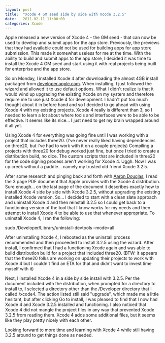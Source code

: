 ```yaml
---
layout: post
title:  "Xcode 4 GM seed side by side with Xcode 3.2.5"
date:   2011-02-11 11:00:00
categories: Xcode
---
```


Apple released a new version of Xcode 4 - the GM seed - that can now be used to develop and submit apps for the app store.  Previously, the previews that they had available could not be used for building apps for app store submission.  This made it somewhat useless for me at the time.  With the ability to build and submit apps to the app store, I decided it was time to install the Xcode 4 GM seed and start using it with real projects being built for enterprise and the app store. 

So on Monday, I installed Xcode 4 after downloading the almost 4GB install packaged from [developer.apple.com](http://developer.apple.com).  When installing, I just followed the wizard and allowed it to use default options.  What I didn't realize is that it would wind up upgrading the existing Xcode on my system and therefore require me to use just Xcode 4 for development.  I hadn't put too much thought about it in before hand and so I decided to go ahead with using Xcode 4 with my existing projects.  Xcode 4 really is different than 3, so I needed to learn a lot about where tools and interfaces were to be able to be effective.  It seems like its nice... I just need to get my brain wrapped around it all yet. 

Using Xcode 4 for everything was going fine until I was working with a project that includes three20.  (I've never really liked having dependencies on three20, but I've had to work with it on a couple projects)  Compiling a projects with three20 for debug worked just fine, but once I tried to create a distribution build, no dice.  The custom scripts that are included in three20 for the code signing process aren't working for Xcode 4.  Uggh.  Now I was up creek without a paddle... namely my trusted old friend Xcode 3.2.5.

After some research and pinging back and forth with [Aaron Douglas](http://astralbodies.net), I read the 3 page PDF document that Apple provides with the Xcode 4 distribution.  Sure enough... on the last page of the document it describes exactly how to install Xcode 4 side by side with Xcode 3.2.5, without upgrading the existing installed Xcode version.  So... I decided to start with a clean slate approach and uninstall Xcode 4 and then reinstall 3.2.5 so I could get back to a functioning version of the tool that I know works for my needs and then attempt to install Xcode 4 to be able to use that whenever appropriate.  To uninstall Xcode 4, I ran the following:

sudo /Developer/Library/uninstall-devtools –mode=all

After uninstalling Xcode 4, I rebooted as the uninstall process recommended and then proceeded to install 3.2.5 using the wizard.  After install, I confirmed that I had a functioning Xcode again and was able to build distribution build for a project that included three20.  (BTW: It appears that the three20 folks are working on updating their projects to work with Xcode 4 but I couldn't find an ETA for that and didn't want to invest time myself with it)

Next, I installed Xcode 4 in a side by side install with 3.2.5.  Per the document included with the distribution, when prompted for a directory to install to, I selected a directory other than the /Developer directory that I called /xcode4.  The action listed still said "upgrade", which made me a little hesitant, but after clicking Go to install, I was pleased to find that I now had Xcode 4 and Xcode 3.2.5 installed and functioning.  I also noticed that Xcode 4 did not mangle the project files in any way that prevented Xcode 3.2.5 from reading them.  Xcode 4 adds some additional files, but it seems like they play pretty nicely with each other.

Looking forward to more time and learning with Xcode 4 while still having 3.2.5 around to get things done as needed.
